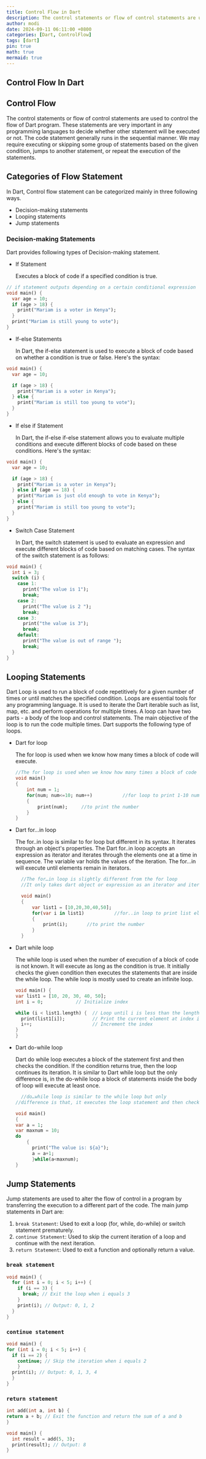 ```yaml
---
title: Control Flow in Dart
description: The control statements or flow of control statements are used to control the flow of Dart program.
author: modi
date: 2024-09-11 06:11:00 +0800
categories: [Dart, ControlFlow]
tags: [dart]
pin: true
math: true
mermaid: true
---
```


## Control Flow In Dart

## Control Flow

The control statements or flow of control statements are used to control the flow of Dart program. These statements are very important in any programming languages to decide whether other statement will be executed or not. The code statement generally runs in the sequential manner. We may require executing or skipping some group of statements based on the given condition, jumps to another statement, or repeat the execution of the statements.



## Categories of Flow Statement

In Dart, Control flow statement can be categorized mainly in three following ways.

- Decision-making statements
- Looping statements
- Jump statements



### Decision-making Statements

Dart provides following types of Decision-making statement.

- If Statement

  Executes a block of code if a specified condition is true.

```dart
// if statement outputs depending on a certain conditional expression
void main() {
  var age = 10;
  if (age > 18) {
    print("Mariam is a voter in Kenya");
  }
  print("Mariam is still young to vote");
}
```


- If-else Statements

  In Dart, the if-else statement is used to execute a block of code based on whether a condition is true or false. Here's the syntax:

```dart
void main() {
  var age = 10;

  if (age > 18) {
    print("Mariam is a voter in Kenya");
  } else {
    print("Mariam is still too young to vote");
  }
}
```
- If else if Statement

  In Dart, the if-else if-else statement allows you to evaluate multiple conditions and execute different blocks of code based on these conditions. Here's the syntax:

```dart
void main() {
  var age = 10;

  if (age > 18) {
    print("Mariam is a voter in Kenya");
  } else if (age == 18) {
    print("Mariam is just old enough to vote in Kenya");
  } else {
    print("Mariam is still too young to vote");
  }
}

```






- Switch Case Statement

  In Dart, the switch statement is used to evaluate an expression and execute different blocks of code based on matching cases. The syntax of the switch statement is as follows:
```dart
void main() {
  int i = 3;
  switch (i) {
    case 1:
      print("The value is 1");
      break;
    case 2:
      print("The value is 2 ");
      break;
    case 3:
      print("the value is 3");
      break;
    default:
      print("The value is out of range ");
      break;
  }
}
```


## Looping Statements

  Dart Loop is used to run a block of code repetitively for a given number of times or until matches the specified condition. Loops are essential tools for any programming language. It is used to iterate the Dart iterable such as list, map, etc. and perform operations for multiple times. A loop can have two parts - a body of the loop and control statements. The main objective of the loop is to run the code multiple times. Dart supports the following type of loops.

- Dart for loop

  The for loop is used when we know how many times a block of code will execute.
  ```dart
  //The for loop is used when we know how many times a block of code will execute
  void main()  
  {  
      int num = 1;  
      for(num; num<=10; num++)           //for loop to print 1-10 numbers  
      {  
          print(num);     //to print the number  
      }  
  }  
  ```

- Dart for…in loop

  The for..in loop is similar to for loop but different in its syntax. It iterates through an object's properties. The Dart for..in loop accepts an expression as iterator and iterates through the elements one at a time in sequence. The variable var holds the values of the iteration. The for…in will execute until elements remain in iterators.

  ```dart
    //The for…in loop is slightly different from the for loop
    //It only takes dart object or expression as an iterator and iterates the element one at a time.

    void main()  
    {  
        var list1 = [10,20,30,40,50];  
        for(var i in list1)           //for..in loop to print list element  
        {  
            print(i);       //to print the number  
        }  
    }  
  ```


- Dart while loop

  The while loop is used when the number of execution of a block of code is not known. It will execute as long as the condition is true. It initially checks the given condition then executes the statements that are inside the while loop. The while loop is mostly used to create an infinite loop.

  ```dart
  void main() {
  var list1 = [10, 20, 30, 40, 50];
  int i = 0;            // Initialize index

  while (i < list1.length) {  // Loop until i is less than the length of the list
    print(list1[i]);          // Print the current element at index i
    i++;                      // Increment the index
  }
  }
  ```


- Dart do-while loop

  Dart do while loop executes a block of the statement first and then checks the condition. If the condition returns true, then the loop continues its iteration. It is similar to Dart while loop but the only difference is, in the do-while loop a block of statements inside the body of loop will execute at least once.

  ```dart
    //do…while loop is similar to the while loop but only 
  //difference is that, it executes the loop statement and then check the given condition. 

  void main()  
  {  
  var a = 1;  
  var maxnum = 10;  
  do  
      {                
        print("The value is: ${a}");  
        a = a+1;                                    
        }while(a<maxnum);  
  } 
  ```

## Jump Statements
Jump statements are used to alter the flow of control in a program by transferring the execution to a different part of the code. The main jump statements in Dart are:

1. `break Statement`: Used to exit a loop (for, while, do-while) or switch statement prematurely.
2. `continue Statement`: Used to skip the current iteration of a loop and continue with the next iteration.
3. `return Statement`: Used to exit a function and optionally return a value.

<!-- `break Statement`
---------------- -->

### `break statement`
  ```dart
  void main() {
    for (int i = 0; i < 5; i++) {
      if (i == 3) {
        break; // Exit the loop when i equals 3
      }
      print(i); // Output: 0, 1, 2
    }
  }

  ```

### `continue statement`
  ```dart
  void main() {
  for (int i = 0; i < 5; i++) {
    if (i == 2) {
      continue; // Skip the iteration when i equals 2
      }
    print(i); // Output: 0, 1, 3, 4
    }
  }


  ```

### `return statement` 
  ```dart
  int add(int a, int b) {
  return a + b; // Exit the function and return the sum of a and b
  }

  void main() {
    int result = add(5, 3);
    print(result); // Output: 8
  }


  ```